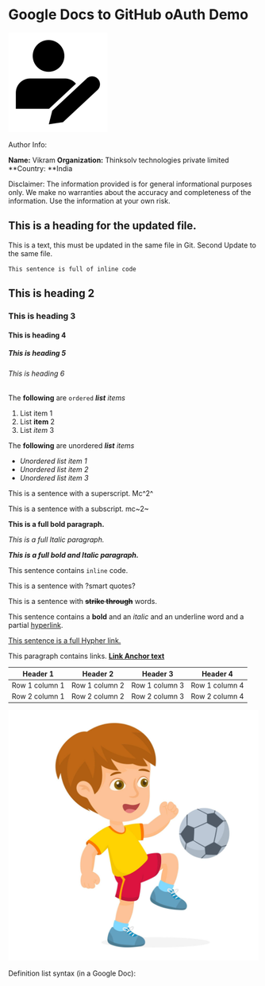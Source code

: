 # Google Docs to GitHub oAuth Demo

![](/image_location/QrJ_Image_0.png)

Author Info:

**Name:** Vikram 
**Organization:** Thinksolv technologies private limited
**Country: **India


Disclaimer: The information provided is for general informational purposes only. We make no warranties about the accuracy and completeness of the information. Use the information at your own risk.

## This is a heading for the updated file. 

This is a text, this must be updated in the same file in Git. Second Update to the same file. 

```
This sentence is full of inline code
```

## This is heading 2
### This is heading 3
#### This is heading 4
##### This is heading 5
<h6>This is heading 6</h6>

The **following** are `ordered` ***list*** *items*
1. List item 1
2. List **item** 2
3. List *item* 3


The **following** are unordered ***list*** *items*
- *Unordered list item 1*
- *Unordered list item 2*
- *Unordered list item 3*

This is a sentence with a superscript. Mc^2^

This is a sentence with a subscript. mc~2~

**This is a full bold paragraph.**

*This is a full Italic paragraph.*

***This is a full bold and Italic paragraph.***

This sentence contains `inline` code. 


This is a sentence with ?smart quotes?

This is a sentence with **~~strike through~~** words.

This sentence contains a **bold** and an *italic* and an <span style="text - decoration: underline;">underline</span> word and a partial [hyperlink](https://en.wikipedia.org/wiki/HTTP). 

[This sentence is a full Hypher link.](https://en.wikipedia.org/wiki/Hyperlink)

This paragraph contains links. **[Link Anchor text](https://www.gdocstomarkdown.com/)**




| Header 1 | Header 2 | Header 3 | Header 4 |
| --- |  --- |  --- |  --- | 
| Row 1 column 1 | Row 1 column 2 | Row 1 column 3 | Row 1 column 4 |
| Row 2 column 1 | Row 2 column 2 | Row 2 column 3 | Row 2 column 4 |

![](/image_location/hit_Image_1.jpeg)




Definition list syntax (in a Google Doc):
